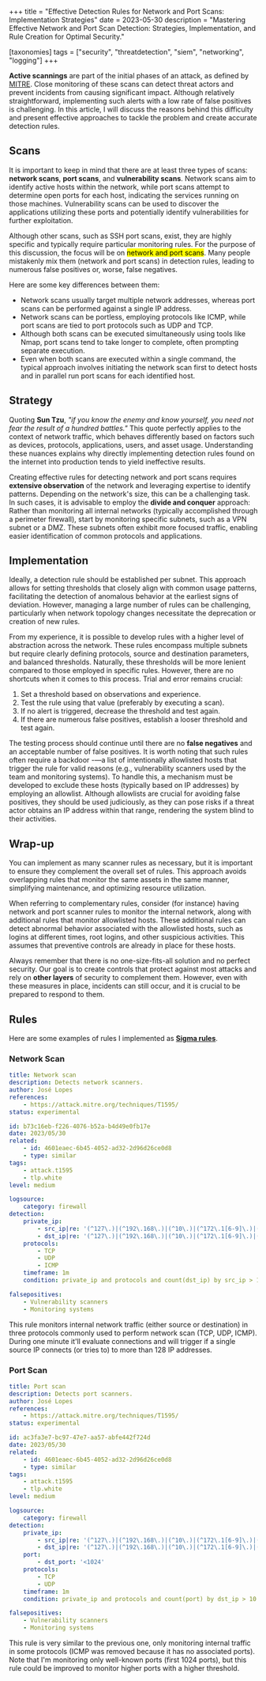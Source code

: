 +++
title = "Effective Detection Rules for Network and Port Scans: Implementation Strategies"
date  = 2023-05-30
description = "Mastering Effective Network and Port Scan Detection: Strategies, Implementation, and Rule Creation for Optimal Security."

[taxonomies]
tags = ["security", "threatdetection", "siem", "networking", "logging"]
+++

**Active scannings** are part of the initial phases of an attack, as defined by [MITRE](https://attack.mitre.org/tactics/TA0043/).  Close monitoring of these scans can detect threat actors and prevent incidents from causing significant impact.  Although relatively straightforward, implementing such alerts with a low rate of false positives is challenging.  In this article, I will discuss the reasons behind this difficulty and present effective approaches to tackle the problem and create accurate detection rules.


## Scans
It is important to keep in mind that there are at least three types of scans: **network scans**, **port scans**, and **vulnerability scans**. Network scans aim to identify active hosts within the network, while port scans attempt to determine open ports for each host, indicating the services running on those machines.  Vulnerability scans can be used to discover the applications utilizing these ports and potentially identify vulnerabilities for further exploitation.

Although other scans, such as SSH port scans, exist, they are highly specific and typically require particular monitoring rules.  For the purpose of this discussion, the focus will be on <mark>network and port scans</mark>.  Many people mistakenly mix them (network and port scans) in detection rules, leading to numerous false positives or, worse, false negatives.

Here are some key differences between them:

- Network scans usually target multiple network addresses, whereas port scans can be performed against a single IP address.
- Network scans can be portless, employing protocols like ICMP, while port scans are tied to port protocols such as UDP and TCP.
- Although both scans can be executed simultaneously using tools like Nmap, port scans tend to take longer to complete, often prompting separate execution.
- Even when both scans are executed within a single command, the typical approach involves initiating the network scan first to detect hosts and in parallel run port scans for each identified host.


## Strategy
Quoting **Sun Tzu**, *"if you know the enemy and know yourself, you need not fear the result of a hundred battles."*  This quote perfectly applies to the context of network traffic, which behaves differently based on factors such as devices, protocols, applications, users, and asset usage.  Understanding these nuances explains why directly implementing detection rules found on the internet into production tends to yield ineffective results.

Creating effective rules for detecting network and port scans requires **extensive observation** of the network and leveraging expertise to identify patterns.  Depending on the network's size, this can be a challenging task.  In such cases, it is advisable to employ the **divide and conquer** approach: Rather than monitoring all internal networks (typically accomplished through a perimeter firewall), start by monitoring specific subnets, such as a VPN subnet or a DMZ.  These subnets often exhibit more focused traffic, enabling easier identification of common protocols and applications.


## Implementation
Ideally, a detection rule should be established per subnet.  This approach allows for setting thresholds that closely align with common usage patterns, facilitating the detection of anomalous behavior at the earliest signs of deviation.  However, managing a large number of rules can be challenging, particularly when network topology changes necessitate the deprecation or creation of new rules.

From my experience, it is possible to develop rules with a higher level of abstraction across the network.  These rules encompass multiple subnets but require clearly defining protocols, source and destination parameters, and balanced thresholds.  Naturally, these thresholds will be more lenient compared to those employed in specific rules.  However, there are no shortcuts when it comes to this process.  Trial and error remains crucial:

1. Set a threshold based on observations and experience.
2. Test the rule using that value (preferably by executing a scan).
3. If no alert is triggered, decrease the threshold and test again.
4. If there are numerous false positives, establish a looser threshold and test again.

The testing process should continue until there are no **false negatives** and an acceptable number of false positives.  It is worth noting that such rules often require a backdoor -—a list of intentionally allowlisted hosts that trigger the rule for valid reasons (e.g., vulnerability scanners used by the team and monitoring systems).  To handle this, a mechanism must be developed to exclude these hosts (typically based on IP addresses) by employing an allowlist.  Although allowlists are crucial for avoiding false positives, they should be used judiciously, as they can pose risks if a threat actor obtains an IP address within that range, rendering the system blind to their activities.


## Wrap-up
You can implement as many scanner rules as necessary, but it is important to ensure they complement the overall set of rules.  This approach avoids overlapping rules that monitor the same assets in the same manner, simplifying maintenance, and optimizing resource utilization.

When referring to complementary rules, consider (for instance) having network and port scanner rules to monitor the internal network, along with additional rules that monitor allowlisted hosts.  These additional rules can detect abnormal behavior associated with the allowlisted hosts, such as logins at different times, root logins, and other suspicious activities.  This assumes that preventive controls are already in place for these hosts.

Always remember that there is no one-size-fits-all solution and no perfect security.  Our goal is to create controls that protect against most attacks and rely on **other layers** of security to complement them.  However, even with these measures in place, incidents can still occur, and it is crucial to be prepared to respond to them.


## Rules
Here are some examples of rules I implemented as **[Sigma rules](https://github.com/SigmaHQ/sigma)**.

### Network Scan

```yaml
title: Network scan
description: Detects network scanners.
author: José Lopes
references:
    - https://attack.mitre.org/techniques/T1595/
status: experimental

id: b73c16eb-f226-4076-b52a-b4d49e0fb17e
date: 2023/05/30
related:
    - id: 4601eaec-6b45-4052-ad32-2d96d26ce0d8
    - type: similar
tags:
    - attack.t1595
    - tlp.white
level: medium

logsource:
    category: firewall
detection:
    private_ip:
        - src_ip|re: '(^127\.)|(^192\.168\.)|(^10\.)|(^172\.1[6-9]\.)|(^172\.2[0-9]\.)|(^172\.3[0-1]\.)|(^::1$)|(^[fF][cCdD])'
        - dst_ip|re: '(^127\.)|(^192\.168\.)|(^10\.)|(^172\.1[6-9]\.)|(^172\.2[0-9]\.)|(^172\.3[0-1]\.)|(^::1$)|(^[fF][cCdD])'
    protocols:
        - TCP
        - UDP
        - ICMP
    timeframe: 1m
    condition: private_ip and protocols and count(dst_ip) by src_ip > 128

falsepositives:
    - Vulnerability scanners
    - Monitoring systems
```

This rule monitors internal network traffic (either source or destination) in three protocols commonly used to perform network scan (TCP, UDP, ICMP).  During one minute it'll evaluate connections and will trigger if a single source IP connects (or tries to) to more than 128 IP addresses.

### Port Scan

```yaml
title: Port scan
description: Detects port scanners.
author: José Lopes
references:
    - https://attack.mitre.org/techniques/T1595/
status: experimental

id: ac3fa3e7-bc97-47e7-aa57-abfe442f724d
date: 2023/05/30
related:
    - id: 4601eaec-6b45-4052-ad32-2d96d26ce0d8
    - type: similar
tags:
    - attack.t1595
    - tlp.white
level: medium

logsource:
    category: firewall
detection:
    private_ip:
        - src_ip|re: '(^127\.)|(^192\.168\.)|(^10\.)|(^172\.1[6-9]\.)|(^172\.2[0-9]\.)|(^172\.3[0-1]\.)|(^::1$)|(^[fF][cCdD])'
        - dst_ip|re: '(^127\.)|(^192\.168\.)|(^10\.)|(^172\.1[6-9]\.)|(^172\.2[0-9]\.)|(^172\.3[0-1]\.)|(^::1$)|(^[fF][cCdD])'
    port:
        - dst_port: '<1024'
    protocols:
        - TCP
        - UDP
    timeframe: 1m
    condition: private_ip and protocols and count(port) by dst_ip > 10

falsepositives:
    - Vulnerability scanners
    - Monitoring systems
```

This rule is very similar to the previous one, only monitoring internal traffic in some protocols (ICMP was removed because it has no associated ports).  Note that I'm monitoring only well-known ports (first 1024 ports), but this rule could be improved to monitor higher ports with a higher threshold.
